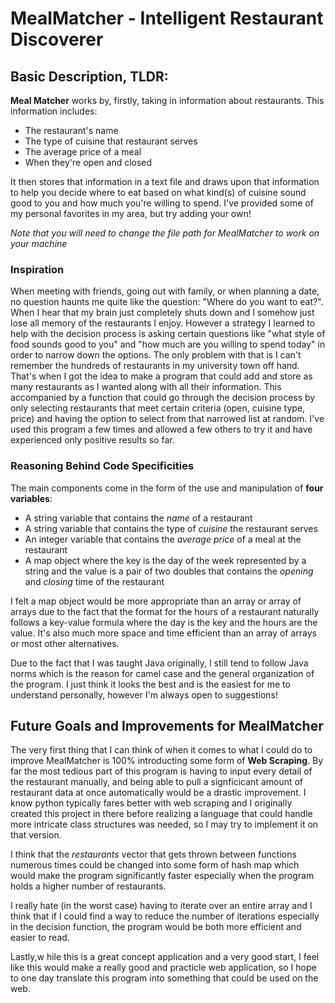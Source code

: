 # MealMatcher - Intelligent Restaurant Discoverer

## Basic Description, TLDR:

**Meal Matcher** works by, firstly, taking in information about restaurants. This information includes:
- The restaurant's name
- The type of cuisine that restaurant serves
- The average price of a meal
- When they're open and closed

It then stores that information in a text file and draws upon that information to help you decide where to eat based on what kind(s) of cuisine sound good to you and how much you're willing to spend. I've provided some of my personal favorites in my area, but try adding your own!

*Note that you will need to change the file path for MealMatcher to work on your machine*

### Inspiration

When meeting with friends, going out with family, or when planning a date, no question haunts me quite like the question: "Where do you want to eat?". When I hear that my brain just completely shuts down and I somehow just lose all memory of the restaurants I enjoy. However a strategy I learned to help with the decision process is asking certain questions like  "what style of food sounds good to you" and "how much are you willing to spend today" in order to narrow down the options. The only problem with that is I can't remember the hundreds of restaurants in my university town off hand. That's when I got the idea to make a program that could add and store as many restaurants as I wanted along with all their information. This accompanied by a function that could go through the decision process by only selecting restaurants that meet certain criteria (open, cuisine type, price) and having the option to select from that narrowed list at random. I've used this program a few times and allowed a few others to try it and have experienced only positive results so far.

### Reasoning Behind Code Specificities

The main components come in the form of the use and manipulation of **four variables**:
- A string variable that contains the *name* of a restaurant
- A string variable that contains the type of *cuisine* the restaurant serves
- An integer variable that contains the *average price* of a meal at the restaurant
- A map object where the key is the day of the week represented by a string and the value is a pair of two doubles that contains the *opening* and *closing* time of the restaurant

I felt a map object would be more appropriate than an array or array of arrays due to the fact that the format for the hours of a restaurant naturally follows a key-value formula where the day is the key and the hours are the value. It's also much more space and time efficient than an array of arrays or most other alternatives.

Due to the fact that I was taught Java originally, I still tend to follow Java norms which is the reason for camel case and the general organization of the program. I just think it looks the best and is the easiest for me to understand personally, however I'm always open to suggestions!

## Future Goals and Improvements for MealMatcher

The very first thing that I can think of when it comes to what I could do to improve MealMatcher is 100% introducting some form of **Web Scraping**. By far the most tedious part of this program is having to input every detail of the restaurant manually, and being able to pull a signficicant amount of restaurant data at once automatically would be a drastic improvement. I know python typically fares better with web scraping and I originally created this project in there before realizing a language that could handle more intricate class structures was needed, so I may try to implement it on that version.

I think that the *restaurants* vector that gets thrown between functions numerous times could be changed into some form of hash map which would make the program significantly faster especially when the program holds a higher number of restaurants.

I really hate (in the worst case) having to iterate over an entire array and I think that if I could find a way to reduce the number of iterations especially in the decision function, the program would be both more efficient and easier to read.

Lastly,w hile this is a great concept application and a very good start, I feel like this would make a really good and practicle web application, so I hope to one day translate this program into something that could be used on the web.
